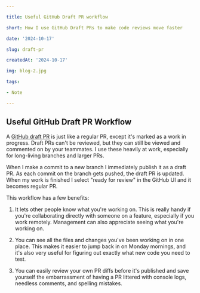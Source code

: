```yaml
---

title: Useful GitHub Draft PR workflow

short: How I use GitHub Draft PRs to make code reviews move faster

date: '2024-10-17'

slug: draft-pr

createdAt: '2024-10-17'

img: blog-2.jpg

tags:

- Note

---
```


## Useful GitHub Draft PR Workflow 

A [GitHub draft PR]((https://github.blog/news-insights/product-news/introducing-draft-pull-requests/)) is just like a regular PR, except it's marked as a work in progress. Draft PRs can't be reviewed, but they can still be viewed and commented on by your teammates. I use these heavily at work, especially for long-living branches and larger PRs. 

When I make a commit to a new branch I immediately publish it as a draft PR. As each commit on the branch gets pushed, the draft PR is updated. When my work is finished I select "ready for review" in the GitHub UI and it becomes regular PR.

This workflow has a few benefits:


1. It lets other people know what you're working on. This is really handy if you're collaborating directly with someone on a feature, especially if you work remotely. Management can also appreciate seeing what you're working on.

2. You can see all the files and changes you've been working on in one place. This makes it easier to jump back in on Monday mornings, and it's also very useful for figuring out exactly what new code you need to test.

3. You can easily review your own PR diffs before it's published and save yourself the embarrassment of having a PR littered with console logs, needless comments, and spelling mistakes.